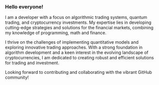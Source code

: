 ### Hello everyone!

I am a developer with a focus on algorithmic trading systems, quantum trading, and cryptocurrency investments. My expertise lies in developing cutting-edge strategies and solutions for the financial markets, combining my knowledge of programming, math and finance. 

I thrive on the challenges of implementing quantitative models and exploring innovative trading approaches. With a strong foundation in algorithm development and a keen interest in the evolving landscape of cryptocurrencies, I am dedicated to creating robust and efficient solutions for trading and investment. 

Looking forward to contributing and collaborating with the vibrant GitHub community!

<!--
**tapiskarev/tapiskarev** is a ✨ _special_ ✨ repository because its `README.md` (this file) appears on your GitHub profile.

Here are some ideas to get you started:

- 🔭 I’m currently working on ...
- 🌱 I’m currently learning ...
- 👯 I’m looking to collaborate on ...
- 🤔 I’m looking for help with ...
- 💬 Ask me about ...
- 📫 How to reach me: ...
- 😄 Pronouns: ...
- ⚡ Fun fact: ...
-->
